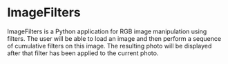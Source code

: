 # ImageFilters
ImageFilters is a Python application for RGB image manipulation using  filters. The user will be able to load an image and then perform a sequence of cumulative filters on this image. The resulting photo will be displayed after that filter has been applied to the current photo.
